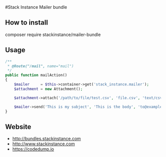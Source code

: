 #Stack Instance Mailer bundle

## How to install
composer require stackinstance/mailer-bundle

## Usage
```PHP
/**
 * @Route("/mail", name="mail")
 */
public function mailAction()
{
    $mailer     = $this->container->get('stack_instance.mailer');
    $attachment = new Attachment();

    $attachment->attach('/path/to/file/test.csv', 'file.csv', 'text/csv');

    $mailer->send('This is my subject', 'This is the body', 'to@example.org', 'from@example.org', $attachment);
}
```

## Website
- http://bundles.stackinstance.com
- http://www.stackinstance.com
- https://codedump.io
